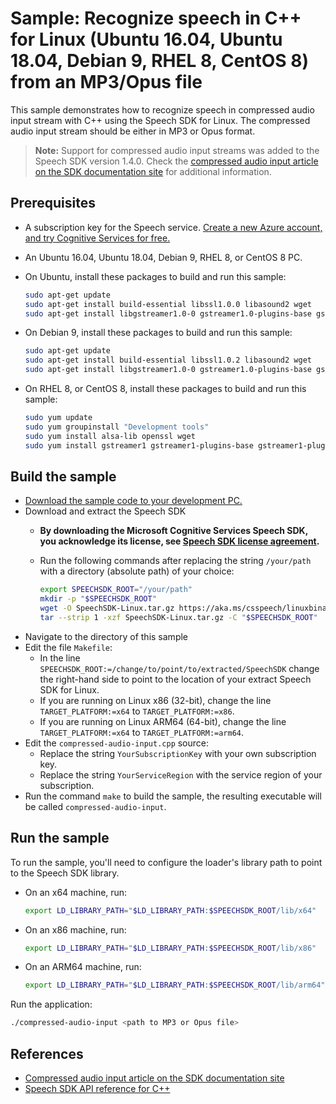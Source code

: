# Sample: Recognize speech in C++ for Linux (Ubuntu 16.04, Ubuntu 18.04, Debian 9, RHEL 8, CentOS 8) from an MP3/Opus file

This sample demonstrates how to recognize speech in compressed audio input stream with C++ using the Speech SDK for Linux.
The compressed audio input stream should be either in MP3 or Opus format.

> **Note:**
> Support for compressed audio input streams was added to the Speech SDK version 1.4.0.
> Check the [compressed audio input article on the SDK documentation site](https://docs.microsoft.com/azure/cognitive-services/speech-service/how-to-use-compressed-audio-input-streams)
> for additional information.

## Prerequisites

* A subscription key for the Speech service. [Create a new Azure account, and try Cognitive Services for free.](https://azure.microsoft.com/free/cognitive-services/)
* An Ubuntu 16.04, Ubuntu 18.04, Debian 9, RHEL 8, or CentOS 8 PC.
* On Ubuntu, install these packages to build and run this sample:

  ```sh
  sudo apt-get update
  sudo apt-get install build-essential libssl1.0.0 libasound2 wget
  sudo apt-get install libgstreamer1.0-0 gstreamer1.0-plugins-base gstreamer1.0-plugins-good gstreamer1.0-plugins-bad gstreamer1.0-plugins-ugly
  ```
* On Debian 9, install these packages to build and run this sample:

  ```sh
  sudo apt-get update
  sudo apt-get install build-essential libssl1.0.2 libasound2 wget
  sudo apt-get install libgstreamer1.0-0 gstreamer1.0-plugins-base gstreamer1.0-plugins-good gstreamer1.0-plugins-bad gstreamer1.0-plugins-ugly
  ```
* On RHEL 8, or CentOS 8, install these packages to build and run this sample:

  ```sh
  sudo yum update
  sudo yum groupinstall "Development tools"
  sudo yum install alsa-lib openssl wget
  sudo yum install gstreamer1 gstreamer1-plugins-base gstreamer1-plugins-good gstreamer1-plugins-ugly-free gstreamer1-plugins-bad-free
  ```

## Build the sample

* [Download the sample code to your development PC.](/README.md#get-the-samples)
* Download and extract the Speech SDK
  * **By downloading the Microsoft Cognitive Services Speech SDK, you acknowledge its license, see [Speech SDK license agreement](https://aka.ms/csspeech/license201809).**
  * Run the following commands after replacing the string `/your/path` with a directory (absolute path) of your choice:

    ```sh
    export SPEECHSDK_ROOT="/your/path"
    mkdir -p "$SPEECHSDK_ROOT"
    wget -O SpeechSDK-Linux.tar.gz https://aka.ms/csspeech/linuxbinary
    tar --strip 1 -xzf SpeechSDK-Linux.tar.gz -C "$SPEECHSDK_ROOT"
    ```
* Navigate to the directory of this sample
* Edit the file `Makefile`:
  * In the line `SPEECHSDK_ROOT:=/change/to/point/to/extracted/SpeechSDK` change the right-hand side to point to the location of your extract Speech SDK for Linux.
  * If you are running on Linux x86 (32-bit), change the line `TARGET_PLATFORM:=x64` to `TARGET_PLATFORM:=x86`.
  * If you are running on Linux ARM64 (64-bit), change the line `TARGET_PLATFORM:=x64` to `TARGET_PLATFORM:=arm64`.
* Edit the `compressed-audio-input.cpp` source:
  * Replace the string `YourSubscriptionKey` with your own subscription key.
  * Replace the string `YourServiceRegion` with the service region of your subscription.
* Run the command `make` to build the sample, the resulting executable will be called `compressed-audio-input`.

## Run the sample

To run the sample, you'll need to configure the loader's library path to point to the Speech SDK library.

* On an x64 machine, run:

  ```sh
  export LD_LIBRARY_PATH="$LD_LIBRARY_PATH:$SPEECHSDK_ROOT/lib/x64"
  ```

* On an x86 machine, run:

  ```sh
  export LD_LIBRARY_PATH="$LD_LIBRARY_PATH:$SPEECHSDK_ROOT/lib/x86"
  ```

* On an ARM64 machine, run:

  ```sh
  export LD_LIBRARY_PATH="$LD_LIBRARY_PATH:$SPEECHSDK_ROOT/lib/arm64"
  ```

Run the application:

```sh
./compressed-audio-input <path to MP3 or Opus file>
```

## References

* [Compressed audio input article on the SDK documentation site](https://docs.microsoft.com/azure/cognitive-services/speech-service/how-to-use-compressed-audio-input-streams)
* [Speech SDK API reference for C++](https://aka.ms/csspeech/cppref)
